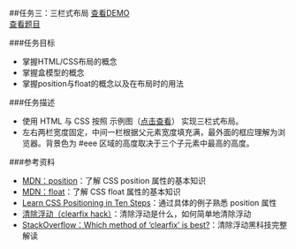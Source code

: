 ##任务三：三栏式布局
[查看DEMO](https://rawgit.com/cjlalala/2016-IFE/master/phase01/task03/task03.html)<br>
[查看题目](http://ife.baidu.com/2016/task/detail?taskId=3)

###任务目标
* 掌握HTML/CSS布局的概念
* 掌握盒模型的概念
* 掌握position与float的概念以及在布局时的用法

###任务描述
* 使用 HTML 与 CSS 按照 示例图（[点击查看](http://7xrp04.com1.z0.glb.clouddn.com/task_1_3_1.png)） 实现三栏式布局。
* 左右两栏宽度固定，中间一栏根据父元素宽度填充满，最外面的框应理解为浏览器。背景色为 #eee 区域的高度取决于三个子元素中最高的高度。

###参考资料
* [MDN：position](https://developer.mozilla.org/zh-CN/docs/Web/CSS/position)：了解 CSS position 属性的基本知识<br>
* [MDN：float](https://developer.mozilla.org/en-US/docs/Web/CSS/float)：了解 CSS float 属性的基本知识<br>
* [Learn CSS Positioning in Ten Steps](http://www.barelyfitz.com/screencast/html-training/css/positioning/)：通过具体的例子熟悉 position 属性<br>
* [清除浮动（clearfix hack）](http://zh.learnlayout.com/clearfix.html)：清除浮动是什么，如何简单地清除浮动<br>
* [StackOverflow：Which method of ‘clearfix’ is best?](http://stackoverflow.com/questions/211383/what-methods-of-clearfix-can-i-use)：清除浮动黑科技完整解读
